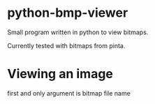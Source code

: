 # python-bmp-viewer
Small program written in python to view bitmaps. 

Currently tested with bitmaps from pinta. 

# Viewing an image
first and only argument is bitmap file name
